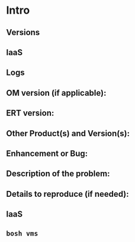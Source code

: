 # Intro

## Versions

## IaaS

## Logs

## OM version (if applicable):

## ERT version:

## Other Product(s) and Version(s):

## Enhancement or Bug:

## Description of the problem:

## Details to reproduce (if needed):

## IaaS

## `bosh vms`
